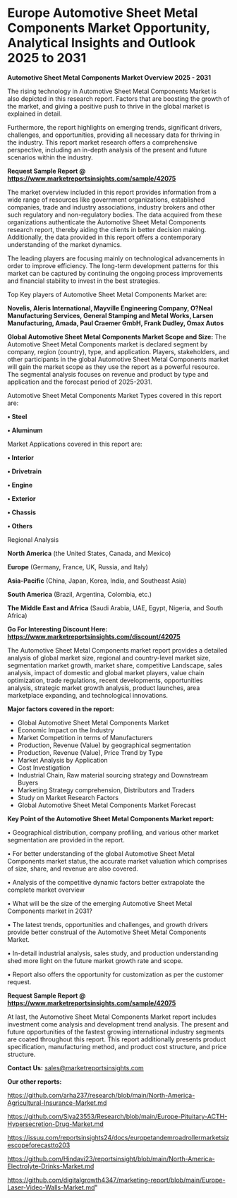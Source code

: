 # Europe Automotive Sheet Metal Components Market Opportunity, Analytical Insights and Outlook 2025 to 2031

<Strong> Automotive Sheet Metal Components Market Overview 2025 - 2031</strong>

The rising technology in Automotive Sheet Metal Components Market is also depicted in this research report. Factors that are boosting the growth of the market, and giving a positive push to thrive in the global market is explained in detail.

Furthermore, the report highlights on emerging trends, significant drivers, challenges, and opportunities, providing all necessary data for thriving in the industry. This report market research offers a comprehensive perspective, including an in-depth analysis of the present and future scenarios within the industry.

<strong>Request Sample Report @ <a href=https://www.marketreportsinsights.com/sample/42075>https://www.marketreportsinsights.com/sample/42075</a></strong>

The market overview included in this report provides information from a wide range of resources like government organizations, established companies, trade and industry associations, industry brokers and other such regulatory and non-regulatory bodies. The data acquired from these organizations authenticate the Automotive Sheet Metal Components research report, thereby aiding the clients in better decision making. Additionally, the data provided in this report offers a contemporary understanding of the market dynamics.

The leading players are focusing mainly on technological advancements in order to improve efficiency. The long-term development patterns for this market can be captured by continuing the ongoing process improvements and financial stability to invest in the best strategies.

Top Key players of Automotive Sheet Metal Components Market are:

<strong>Novelis, Aleris International, Mayville Engineering Company, O?Neal Manufacturing Services, General Stamping and Metal Works, Larsen Manufacturing, Amada, Paul Craemer GmbH, Frank Dudley, Omax Autos</strong>

<strong><b>Global Automotive Sheet Metal Components Market Scope and Size:</b></strong>
The Automotive Sheet Metal Components market is declared segment by company, region (country), type, and application. Players, stakeholders, and other participants in the global Automotive Sheet Metal Components market will gain the market scope as they use the report as a powerful resource. The segmental analysis focuses on revenue and product by type and application and the forecast period of 2025-2031.

Automotive Sheet Metal Components Market Types covered in this report are:

<strong>•  Steel

•  Aluminum</strong>

Market Applications covered in this report are:

<strong>•  Interior

•  Drivetrain

•  Engine

•  Exterior

•  Chassis

•  Others</strong> 

Regional Analysis

<strong>North America</strong> (the United States, Canada, and Mexico)

<strong>Europe</strong> (Germany, France, UK, Russia, and Italy)

<strong>Asia-Pacific</strong> (China, Japan, Korea, India, and Southeast Asia)

<strong>South America</strong> (Brazil, Argentina, Colombia, etc.)

<strong>The Middle East and Africa</strong> (Saudi Arabia, UAE, Egypt, Nigeria, and South Africa)

<strong>Go For Interesting Discount Here: <a href=https://www.marketreportsinsights.com/discount/42075>https://www.marketreportsinsights.com/discount/42075</a></strong>

The Automotive Sheet Metal Components market report provides a detailed analysis of global market size, regional and country-level market size, segmentation market growth, market share, competitive Landscape, sales analysis, impact of domestic and global market players, value chain optimization, trade regulations, recent developments, opportunities analysis, strategic market growth analysis, product launches, area marketplace expanding, and technological innovations.

<strong><b>Major factors covered in the report:</b></strong>
<ul>
  <li>Global Automotive Sheet Metal Components Market </li>
  <li>Economic Impact on the Industry</li>
  <li>Market Competition in terms of Manufacturers</li>
  <li>Production, Revenue (Value) by geographical segmentation</li>
  <li>Production, Revenue (Value), Price Trend by Type</li>
  <li>Market Analysis by Application</li>
  <li>Cost Investigation</li>
  <li>Industrial Chain, Raw material sourcing strategy and Downstream Buyers</li>
  <li>Marketing Strategy comprehension, Distributors and Traders</li>
  <li>Study on Market Research Factors</li>
  <li>Global Automotive Sheet Metal Components Market Forecast</li>
</ul>

<strong><b>Key Point of the Automotive Sheet Metal Components Market report:</b></strong>

• Geographical distribution, company profiling, and various other market segmentation are provided in the report.

• For better understanding of the global Automotive Sheet Metal Components market status, the accurate market valuation which comprises of size, share, and revenue are also covered.

• Analysis of the competitive dynamic factors better extrapolate the complete market overview

• What will be the size of the emerging Automotive Sheet Metal Components market in 2031?

• The latest trends, opportunities and challenges, and growth drivers provide better construal of the Automotive Sheet Metal Components Market.

• In-detail industrial analysis, sales study, and production understanding shed more light on the future market growth rate and scope.

• Report also offers the opportunity for customization as per the customer request.

<strong>Request Sample Report @ <a href=https://www.marketreportsinsights.com/sample/42075>https://www.marketreportsinsights.com/sample/42075</a></strong>

At last, the Automotive Sheet Metal Components Market report includes investment come analysis and development trend analysis. The present and future opportunities of the fastest growing international industry segments are coated throughout this report. This report additionally presents product specification, manufacturing method, and product cost structure, and price structure.

<strong>Contact Us:</strong>
sales@marketreportsinsights.com

<strong>Our other reports:</strong>

<a href=https://github.com/arha237/research/blob/main/North-America-Agricultural-Insurance-Market.md>https://github.com/arha237/research/blob/main/North-America-Agricultural-Insurance-Market.md</a>

<a href=https://github.com/Siya23553/Research/blob/main/Europe-Pituitary-ACTH-Hypersecretion-Drug-Market.md>https://github.com/Siya23553/Research/blob/main/Europe-Pituitary-ACTH-Hypersecretion-Drug-Market.md</a>

<a href=https://issuu.com/reportsinsights24/docs/europetandemroadrollermarketsizescopeforecastto203>https://issuu.com/reportsinsights24/docs/europetandemroadrollermarketsizescopeforecastto203</a>

<a href=https://github.com/Hindavi23/reportsinsight/blob/main/North-America-Electrolyte-Drinks-Market.md>https://github.com/Hindavi23/reportsinsight/blob/main/North-America-Electrolyte-Drinks-Market.md</a>

<a href=https://github.com/digitalgrowth4347/marketing-report/blob/main/Europe-Laser-Video-Walls-Market.md>https://github.com/digitalgrowth4347/marketing-report/blob/main/Europe-Laser-Video-Walls-Market.md</a>"
